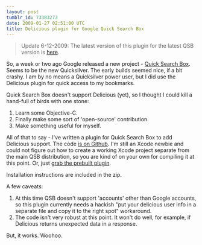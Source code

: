 ```yaml
---
layout: post
tumblr_id: 73383273
date: 2009-01-27 02:51:00 UTC
title: Delicious plugin for Google Quick Search Box
---
```


> Update 6-12-2009: The latest version of this plugin for the latest QSB version is [here](/2009/05/29/qsb-plugins-updated-for-maganese.html).


So, a week or two ago Google released a new project - [Quick Search
Box](http://code.google.com/p/qsb-mac/). Seems to be the new Quicksilver. The
early builds seemed nice, if a bit crashy. I am by
no means a Quicksilver power user, but I did use the Delicious plugin for quick
access to my bookmarks.

Quick Search Box doesn't support Delicious (yet), so I thought I could kill a
hand-full of birds with one stone:

1. Learn some Objective-C.
2. Finally make some sort of 'open-source' contribution.
3. Make something useful for myself.

All of that to say - I've written a plugin for Quick Search Box to add
Delicious support. The code [is on
Github](http://github.com/nparry/google-quicksearchbox-plugins/tree/master).
I'm still an Xcode newbie and could not figure out how to create a working
Xcode project separate from the main QSB distribution, so you are kind of on
your own for compiling it at this point. Or, just [grab the prebuilt
plugin](http://assets.nparry.com/software/google-quicksearchbox-plugins/delicious/Google-QSB-Delicious-v0.1.zip).

Installation instructions are included in the zip.

A few caveats:

1. At this time QSB doesn't support 'accounts' other than Google accounts, so
this plugin currently needs a hackish "put your delicious user info in a
separate file and copy it to the right spot" workaround.
2. The code isn't very robust at this point. It won't do well, for example, if
Delicious returns unexpected data in a response.

But, it works. Woohoo.

